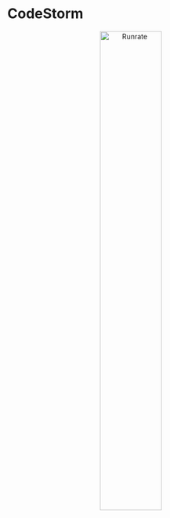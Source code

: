 # CodeStorm
<p align="center"><img alt="Runrate"  height="50%" width="50%"  src="https://user-images.githubusercontent.com/54352598/160618742-09f6f32c-7f14-463d-8bda-05201a5bbebe.png" /></p>
<br>

<br>
